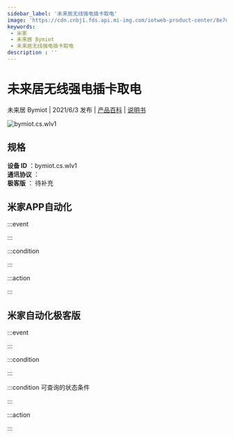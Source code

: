 ```yaml
---
sidebar_label: '未来居无线强电插卡取电'
image: 'https://cdn.cnbj1.fds.api.mi-img.com/iotweb-product-center/8e7d03651105cf79683c377e4dc933f9_插卡取电_168.png?GalaxyAccessKeyId=AKVGLQWBOVIRQ3XLEW&Expires=9223372036854775807&Signature=tb4Gyjm6Y3NuCIDPT9Ar+DUj9iY='
keywords: 
 - 米家
 - 未来居 Bymiot
 - 未来居无线强电插卡取电
description : ''
---
```

# 未来居无线强电插卡取电

未来居 Bymiot | 2021/6/3 发布 | [产品百科](https://home.mi.com/webapp/content/baike/product/index.html?model=bymiot.cs.wlv1/) | [说明书](https://home.mi.com/views/introduction.html?model=bymiot.cs.wlv1&region=cn)

![bymiot.cs.wlv1](https://cdn.cnbj1.fds.api.mi-img.com/iotweb-product-center/8e7d03651105cf79683c377e4dc933f9_插卡取电_168.png?GalaxyAccessKeyId=AKVGLQWBOVIRQ3XLEW&Expires=9223372036854775807&Signature=tb4Gyjm6Y3NuCIDPT9Ar+DUj9iY=)

## 规格  
> 
**设备 ID** ：bymiot.cs.wlv1  
**通讯协议** ：  
**极客版**  ： 待补充 


## 米家APP自动化  

:::event  

:::

:::condition  

:::

:::action   

:::

## 米家自动化极客版  

:::event  

:::

:::condition  

:::

:::condition 可查询的状态条件  

:::

:::action  

:::

        
